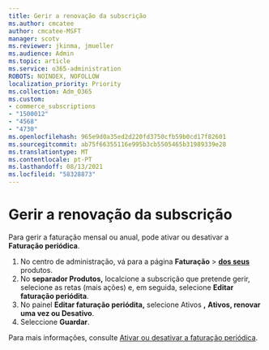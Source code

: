 ```yaml
---
title: Gerir a renovação da subscrição
ms.author: cmcatee
author: cmcatee-MSFT
manager: scotv
ms.reviewer: jkinma, jmueller
ms.audience: Admin
ms.topic: article
ms.service: o365-administration
ROBOTS: NOINDEX, NOFOLLOW
localization_priority: Priority
ms.collection: Adm_O365
ms.custom:
- commerce_subscriptions
- "1500012"
- "4568"
- "4730"
ms.openlocfilehash: 965e9d0a35ed2d220fd3750cfb59b0cd17f82601
ms.sourcegitcommit: ab75f66355116e995b3cb5505465b31989339e28
ms.translationtype: MT
ms.contentlocale: pt-PT
ms.lasthandoff: 08/13/2021
ms.locfileid: "58328873"
---
```

# <a name="manage-subscription-renewal"></a>Gerir a renovação da subscrição

Para gerir a faturação mensal ou anual, pode ativar ou desativar a **Faturação periódica**.

1. No centro de administração, vá para a página **Faturação**  >  **[dos seus](https://go.microsoft.com/fwlink/p/?linkid=842054)** produtos.
2. No **separador Produtos,** localcione a subscrição que pretende gerir, selecione as retas (mais ações) e, em seguida, selecione **Editar faturação periódita**.
3. No painel **Editar faturação periódita,** selecione Ativos **,** **Ativos, renovar uma vez ou Desativo**. 
4. Seleccione **Guardar**.

Para mais informações, consulte [Ativar ou desativar a faturação periódica](https://docs.microsoft.com/microsoft-365/commerce/subscriptions/renew-your-subscription#turn-recurring-billing-off-or-on).

